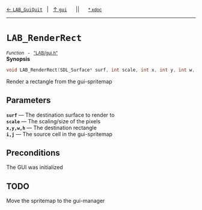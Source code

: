 [&#8592; `LAB_GuiQuit`](LAB--gui--lab_guiquit.md)&nbsp;&nbsp;&nbsp;|&nbsp;&nbsp;&nbsp;[&#8593; `gui`](LAB--gui.md)&nbsp;&nbsp;&nbsp;&nbsp;&nbsp;&nbsp;||&nbsp;&nbsp;&nbsp;&nbsp;&nbsp;&nbsp;<small>[\* xdoc](../xdoc/LAB/gui.xmd#L40)</small>
***

# `LAB_RenderRect`
<small>*Function* &nbsp; - &nbsp; ["LAB/gui.h"](../include/LAB/gui.h)</small>  
**Synopsis**

```cpp
void LAB_RenderRect(SDL_Surface* surf, int scale, int x, int y, int w, int h, int i, int j)
```

Render a rectangle from the gui-spritemap

## Parameters
**`surf`** &#8213; The destination surface to render to  
**`scale`** &#8213; The scaling/size of the pixels  
**`x,y,w,h`** &#8213; The destination rectangle  
**`i,j`** &#8213; The source cell in the gui-spritemap  
## Preconditions

The GUI was initialized

## TODO

Move the spritemap to the gui-manager



